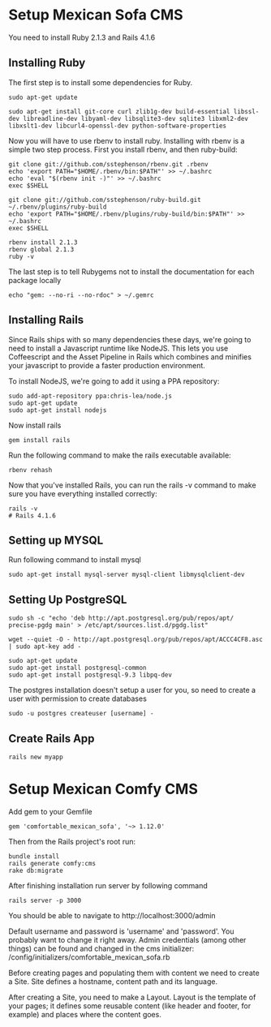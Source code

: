 Setup Mexican Sofa CMS
======================

You need to install Ruby 2.1.3 and Rails 4.1.6

Installing Ruby
--------------------
The first step is to install some dependencies for Ruby.
```
sudo apt-get update

sudo apt-get install git-core curl zlib1g-dev build-essential libssl-dev libreadline-dev libyaml-dev libsqlite3-dev sqlite3 libxml2-dev libxslt1-dev libcurl4-openssl-dev python-software-properties
```

Now you will have to use rbenv to install ruby.
Installing with rbenv is a simple two step process. First you install rbenv, and then ruby-build:

```
git clone git://github.com/sstephenson/rbenv.git .rbenv
echo 'export PATH="$HOME/.rbenv/bin:$PATH"' >> ~/.bashrc
echo 'eval "$(rbenv init -)"' >> ~/.bashrc
exec $SHELL

git clone git://github.com/sstephenson/ruby-build.git ~/.rbenv/plugins/ruby-build
echo 'export PATH="$HOME/.rbenv/plugins/ruby-build/bin:$PATH"' >> ~/.bashrc
exec $SHELL

rbenv install 2.1.3
rbenv global 2.1.3
ruby -v
```
The last step is to tell Rubygems not to install the documentation for each package locally

```
echo "gem: --no-ri --no-rdoc" > ~/.gemrc
```

Installing Rails
-----------------

Since Rails ships with so many dependencies these days, we're going to need to install a Javascript runtime like NodeJS. This lets you use Coffeescript and the Asset Pipeline in Rails which combines and minifies your javascript to provide a faster production environment.

To install NodeJS, we're going to add it using a PPA repository:
```
sudo add-apt-repository ppa:chris-lea/node.js
sudo apt-get update
sudo apt-get install nodejs
```
Now install rails
```
gem install rails
```
Run the following command to make the rails executable available:
```
rbenv rehash
```
Now that you've installed Rails, you can run the rails -v command to make sure you have everything installed correctly:
```
rails -v
# Rails 4.1.6
```
Setting up MYSQL
----------------
Run following command to install mysql
```
sudo apt-get install mysql-server mysql-client libmysqlclient-dev
```
Setting Up PostgreSQL
---------------------
```
sudo sh -c "echo 'deb http://apt.postgresql.org/pub/repos/apt/ precise-pgdg main' > /etc/apt/sources.list.d/pgdg.list"

wget --quiet -O - http://apt.postgresql.org/pub/repos/apt/ACCC4CF8.asc | sudo apt-key add -

sudo apt-get update
sudo apt-get install postgresql-common
sudo apt-get install postgresql-9.3 libpq-dev
```
The postgres installation doesn't setup a user for you, so need to create a user with permission to create databases
```
sudo -u postgres createuser [username] -
```
Create Rails App
----------------
```
rails new myapp
```
Setup Mexican Comfy CMS
========================
Add gem to your Gemfile
```
gem 'comfortable_mexican_sofa', '~> 1.12.0'
```
Then from the Rails project's root run:
```
bundle install
rails generate comfy:cms
rake db:migrate
```
After finishing installation run server by following command
```
rails server -p 3000
```

You should be able to navigate to http://localhost:3000/admin

Default username and password is 'username' and 'password'. You probably want to change it right away. Admin credentials (among other things) can be found and changed in the cms initializer: /config/initializers/comfortable_mexican_sofa.rb

Before creating pages and populating them with content we need to create a Site. Site defines a hostname, content path and its language.

After creating a Site, you need to make a Layout. Layout is the template of your pages; it defines some reusable content (like header and footer, for example) and places where the content goes.
